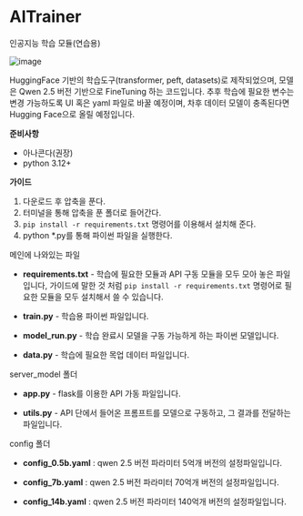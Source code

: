 # AITrainer
인공지능 학습 모듈(연습용)

![image](https://github.com/user-attachments/assets/2501d559-aada-431b-995e-48c11372ce9d)

HuggingFace 기반의 학습도구(transformer, peft, datasets)로 제작되었으며, 모델은 Qwen 2.5 버전 기반으로 FineTuning 하는 코드입니다.
추후 학습에 필요한 변수는 변경 가능하도록 UI 혹은 yaml 파일로 바꿀 예정이며, 차후 데이터 모델이 충족된다면 Hugging Face으로 올릴 예정입니다.

**준비사항**
 - 아나콘다(권장)
 - python 3.12+

**가이드**
1. 다운로드 후 압축을 푼다.
2. 터미널을 통해 압축을 푼 폴더로 들어간다.
3. ``` pip install -r requirements.txt ``` 명령어를 이용해서 설치해 준다.
4. python *.py를 통해 파이썬 파일을 실행한다.

메인에 나와있는 파일
 - **requirements.txt** - 학습에 필요한 모듈과 API 구동 모듈을 모두 모아 놓은 파일입니다, 
가이드에 말한 것 처럼 ``` pip install -r requirements.txt ``` 명령어로 필요한 모듈을 모두 설치해서 쓸 수 있습니다.

 - **train.py** - 학습용 파이썬 파일입니다.

 - **model_run.py** - 학습 완료시 모델을 구동 가능하게 하는 파이썬 모델입니다.

 - **data.py** - 학습에 필요한 목업 데이터 파일입니다.



server_model 폴더

 - **app.py** - flask를 이용한 API 가동 파일입니다.

 - **utils.py** - API 단에서 들어온 프롬프트를 모델으로 구동하고, 그 결과를 전달하는 파일입니다.



config 폴더

 - **config_0.5b.yaml** : qwen 2.5 버전 파라미터 5억개 버전의 설정파일입니다.

 - **config_7b.yaml** : qwen 2.5 버전 파라미터 70억개 버전의 설정파일입니다.

 - **config_14b.yaml** : qwen 2.5 버전 파라미터 140억개 버전의 설정파일입니다.
